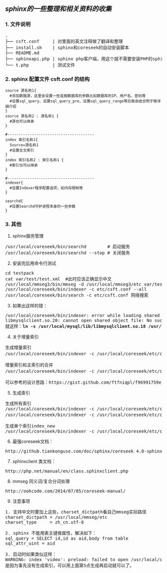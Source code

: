 *sphinx的一些整理和相关资料的收集*
---
### 1. 文件说明
<pre>
.
├── csft.conf     | 对里面的英文注释做了翻译和整理
├── install.sh    | sphinx和coreseek的自动安装脚本
├── README.md
├── sphinxapi.php | sphinx php客户端，用这个就不需要安装PHP的sphinx扩展了
└── t.php         | 测试文件
</pre>


### 2. sphinx 配置文件 csft.conf 的结构
```shell
source 源名称1{
  #添加数据源，这里会设置一些连接数据库的参数比如数据库的IP、用户名、密码等
  #设置sql_query、设置sql_query_pre、设置sql_query_range等后面会结合例子做详细介绍
}
source 源名称2 : 源名称1 {
  #源也可以继承
}

#---------------------------------------
index 索引名称1{
  Source=源名称1
  #设置全文索引
}
index 索引名称2 : 索引名称1 {
  #索引也可以继承
}

#---------------------------------------
indexer{
  #设置Indexer程序配置选项，如内存限制等
}

searchd{
  #设置Searchd守护进程本身的一些参数
}
```


### 3. 其他
1. sphinx服务管理
<pre>
/usr/local/coreseek/bin/searchd        # 启动服务
/usr/local/coreseek/bin/searchd --stop # 关闭服务
</pre>


2. 安装完后用命令行测试
<pre>
cd testpack
cat var/test/test.xml  #此时应该正确显示中文
/usr/local/mmseg3/bin/mmseg -d /usr/local/mmseg3/etc var/test/test.xml
/usr/local/coreseek/bin/indexer -c etc/csft.conf --all
/usr/local/coreseek/bin/search -c etc/csft.conf 网络搜索
</pre>

3. 如果出这样的错：
<pre>
/usr/local/coreseek/bin/indexer: error while loading shared libraries:
libmysqlclient.so.20: cannot open shared object file: No such file or directory
就这样：<b>ln -s /usr/local/mysql/lib/libmysqlclient.so.18 /usr/lib/</b> (ubuntu)
</pre>

4. 关于增量索引
<pre>
生成增量索引
/usr/local/coreseek/bin/indexer -c /usr/local/coreseek/etc/csft.conf index_new(增量索引)
<br>增量索引和主索引的合并
/usr/local/coreseek/bin/indexer -c /usr/local/coreseek/etc/csft.conf --merge index_master(主索引) index_new(增量索引) --rotate
<br>可以参考的设计思路：https://gist.github.com/ftfniqpl/f96991759ec259a445d4d45cfe716847
</pre>

5. 生成索引
<pre>
生成所有索引
/usr/local/coreseek/bin/indexer -c /usr/local/coreseek/etc/csft.conf --all
/usr/local/coreseek/bin/indexer -c /usr/local/coreseek/etc/csft.conf --all --rotate (若此时searchd守护进程已经启动，那么需要加上—rotate参数)
<br>生成单个索引index_new
/usr/local/coreseek/bin/indexer -c /usr/local/coreseek/etc/csft.conf index_new
</pre>

6. 最强coreseek文档：
<pre>
http://github.tiankonguse.com/doc/sphinx/coreseek_4.0-sphinx_1.11-beta.html
</pre>

7. sphinxclient 类文档：
<pre>
http://php.net/manual/en/class.sphinxclient.php
</pre>

8. mmseg 同义词/复合分词处理
<pre>
http://oohcode.com/2014/07/05/coreseek-manual/
</pre>

9. 注意事项
<pre>
1. 支持中文时要加上这些，charset_dictpath看自己mmseg实际路径
charset_dictpath = /usr/local/mmseg/etc
charset_type     = zh_cn.utf-8

2. sphinx 不能用表主键做属性，解决如下：
sql_query = SELECT id,id as aid,body from table
sql_attr_uint = aid

3. 启动时如果类似这样：
WARNING: index 'video': preload: failed to open /usr/local/coreseek/var/data/video.sph: No such file or directory; NOT SERVING
是因为事先没有生成索引，可以用上面第5点生成再启动就可以了。
</pre>

